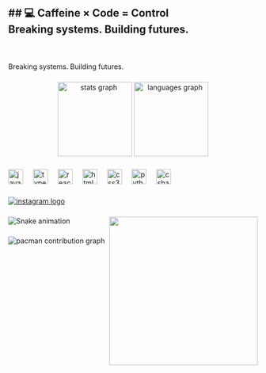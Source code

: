 <h2 align="left">## 💻  Caffeine × Code = Control  <br>Breaking systems. Building futures.</h2>

###

<br clear="both">

<p align="left">Breaking systems. Building futures.</p>

###

<div align="center">
  <img src="https://github-readme-stats.vercel.app/api?username=NongFilmW8&hide_title=false&hide_rank=false&show_icons=true&include_all_commits=true&count_private=true&disable_animations=false&theme=dracula&locale=en&hide_border=false" height="150" alt="stats graph"  />
  <img src="https://github-readme-stats.vercel.app/api/top-langs?username=NongFilmW8&locale=en&hide_title=false&layout=compact&card_width=320&langs_count=5&theme=dracula&hide_border=false" height="150" alt="languages graph"  />
</div>

###

<div align="left">
  <img src="https://cdn.jsdelivr.net/gh/devicons/devicon/icons/javascript/javascript-original.svg" height="30" alt="javascript logo"  />
  <img width="12" />
  <img src="https://cdn.jsdelivr.net/gh/devicons/devicon/icons/typescript/typescript-original.svg" height="30" alt="typescript logo"  />
  <img width="12" />
  <img src="https://cdn.jsdelivr.net/gh/devicons/devicon/icons/react/react-original.svg" height="30" alt="react logo"  />
  <img width="12" />
  <img src="https://cdn.jsdelivr.net/gh/devicons/devicon/icons/html5/html5-original.svg" height="30" alt="html5 logo"  />
  <img width="12" />
  <img src="https://cdn.jsdelivr.net/gh/devicons/devicon/icons/css3/css3-original.svg" height="30" alt="css3 logo"  />
  <img width="12" />
  <img src="https://cdn.jsdelivr.net/gh/devicons/devicon/icons/python/python-original.svg" height="30" alt="python logo"  />
  <img width="12" />
  <img src="https://cdn.jsdelivr.net/gh/devicons/devicon/icons/csharp/csharp-original.svg" height="30" alt="csharp logo"  />
</div>

###

<div align="left">
  <a href="https://www.instagram.com/f1lm_w8/" target="_blank">
    <img src="https://img.shields.io/static/v1?message=Instagram&logo=instagram&label=&color=E4405F&logoColor=white&labelColor=&style=for-the-badge" height="" alt="instagram logo"  />
  </a>
</div>

###

<img align="right" height="300" src="https://media1.tenor.com/m/-kcyrKS6ShcAAAAd/ainz-ooal-gown-overlord.gif"  />

###

<img src="https://raw.githubusercontent.com/NongFilmW8/NongFilmW8/output/snake.svg" alt="Snake animation" />

###

<picture>
  <source media="(prefers-color-scheme: dark)" srcset="https://raw.githubusercontent.com/NongFilmW8/NongFilmW8/output/pacman-contribution-graph-dark.svg">
  <source media="(prefers-color-scheme: light)" srcset="https://raw.githubusercontent.com/NongFilmW8/NongFilmW8/output/pacman-contribution-graph.svg">
  <img alt="pacman contribution graph" src="https://raw.githubusercontent.com/NongFilmW8/NongFilmW8/output/pacman-contribution-graph.svg">
</picture>

###
